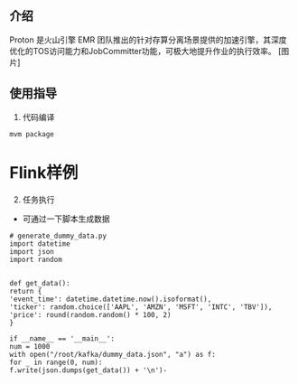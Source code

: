 ## 介绍
Proton 是火山引擎 EMR 团队推出的针对存算分离场景提供的加速引擎，其深度优化的TOS访问能力和JobCommitter功能，可极大地提升作业的执行效率。
[图片]

## 使用指导
1. 代码编译
```
mvm package
```
# Flink样例
2. 任务执行
- 可通过一下脚本生成数据
```
# generate_dummy_data.py
import datetime
import json
import random


def get_data():
return {
'event_time': datetime.datetime.now().isoformat(),
'ticker': random.choice(['AAPL', 'AMZN', 'MSFT', 'INTC', 'TBV']),
'price': round(random.random() * 100, 2)
}

if __name__ == '__main__':
num = 1000
with open("/root/kafka/dummy_data.json", "a") as f:
for _ in range(0, num):
f.write(json.dumps(get_data()) + '\n')- 
```

